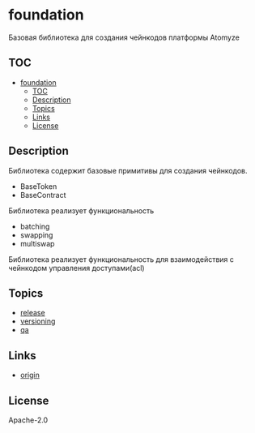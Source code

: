 # foundation

Базовая библиотека для создания чейнкодов платформы Atomyze

## TOC

- [foundation](#foundation)
  - [TOC](#toc)
  - [Description](#description)
  - [Topics](#topics)
  - [Links](#links)
  - [License](#license)

## Description

Библиотека содержит базовые примитивы для создания чейнкодов.  

* BaseToken
* BaseContract

Библиотека реализует функциональность

* batching
* swapping
* multiswap

Библиотека реализует функциональность для взаимодействия с чейнкодом управления доступами(acl)

## Topics

* [release](doc/release.md)
* [versioning](doc/versioning.md)
* [qa](doc/qa.md)

## Links

* [origin](https://github.com/tickets-dao/foundation)

## License

Apache-2.0

